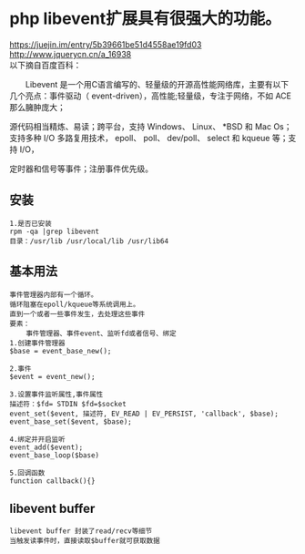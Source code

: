 php libevent扩展具有很强大的功能。<br>
==
https://juejin.im/entry/5b39661be51d4558ae19fd03<br>
http://www.jquerycn.cn/a_16938<br>
以下摘自百度百科：


　　Libevent 是一个用C语言编写的、轻量级的开源高性能网络库，主要有以下几个亮点：事件驱动（ event-driven），高性能;轻量级，专注于网络，不如 ACE 那么臃肿庞大；

源代码相当精炼、易读；跨平台，支持 Windows、 Linux、 *BSD 和 Mac Os；支持多种 I/O 多路复用技术， epoll、 poll、 dev/poll、 select 和 kqueue 等；支持 I/O，

定时器和信号等事件；注册事件优先级。

安装
---
    1.是否已安装
    rpm -qa |grep libevent      
    目录：/usr/lib /usr/local/lib /usr/lib64
基本用法
--
    事件管理器内部有一个循环。
    循环阻塞在epoll/kqueue等系统调用上。
    直到一个或者一些事件发生，去处理这些事件
    要素：
        事件管理器、事件event、监听fd或者信号、绑定
    1.创建事件管理器
    $base = event_base_new();
    
    2.事件
    $event = event_new();
    
    3.设置事件监听属性,事件属性
    描述符：$fd= STDIN $fd=$socket
    event_set($event, 描述符, EV_READ | EV_PERSIST, 'callback', $base);
    event_base_set($event, $base);
    
    4.绑定并开启监听
    event_add($event);
    event_base_loop($base)
    
    5.回调函数
    function callback(){}
    
libevent buffer
--
    libevent buffer 封装了read/recv等细节
    当触发读事件时，直接读取$buffer就可获取数据
